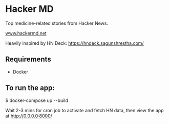 # Hacker MD

Top medicine-related stories from Hacker News.

www.hackermd.net

Heavily inspired by HN Deck: https://hndeck.sagunshrestha.com/

## Requirements

* Docker

## To run the app:

$ docker-compose up --build
    
Wait 2-3 mins for cron job to activate and fetch HN data, then view the app at http://0.0.0.0:8000/
    
